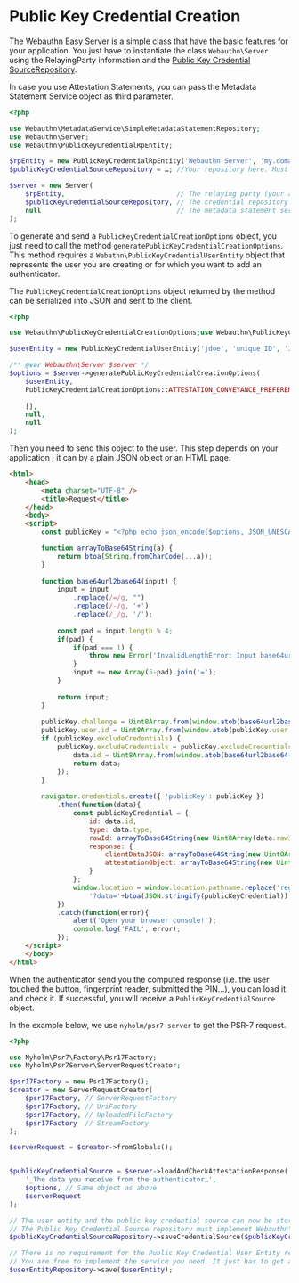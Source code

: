 Public Key Credential Creation
==============================

The Webauthn Easy Server is a simple class that have the basic features for your application.
You just have to instantiate the class `Webauthn\Server` using the RelayingParty information and the [Public Key Credential SourceRepository](../PublicKeyCredentialSourceRepository.md).

In case you use Attestation Statements, you can pass the Metadata Statement Service object as third parameter.

```php
<?php

use Webauthn\MetadataService\SimpleMetadataStatementRepository;
use Webauthn\Server;
use Webauthn\PublicKeyCredentialRpEntity;

$rpEntity = new PublicKeyCredentialRpEntity('Webauthn Server', 'my.domain.com');
$publicKeyCredentialSourceRepository = …; //Your repository here. Must implement Webauthn\PublicKeyCredentialSourceRepository

$server = new Server(
    $rpEntity,                            // The relaying party (your application)
    $publicKeyCredentialSourceRepository, // The credential repository
    null                                  // The metadata statement service (not used here)
);
```

To generate and send a `PublicKeyCredentialCreationOptions` object, you just need to call the method `generatePublicKeyCredentialCreationOptions`.
This method requires a `Webathn\PublicKeyCredentialUserEntity` object that represents the user you are creating or for which you want to add an authenticator.
 
The `PublicKeyCredentialCreationOptions` object returned by the method can be serialized into JSON and sent to the client.

```php
<?php

use Webauthn\PublicKeyCredentialCreationOptions;use Webauthn\PublicKeyCredentialUserEntity;

$userEntity = new PublicKeyCredentialUserEntity('jdoe', 'unique ID', 'John Doe');

/** @var Webauthn\Server $server */
$options = $server->generatePublicKeyCredentialCreationOptions(
    $userEntity,
    PublicKeyCredentialCreationOptions::ATTESTATION_CONVEYANCE_PREFERENCE_NONE, // Default value. Recommended value unless you really need
                                                                                // the authenticators’ Attestation Statement
    [],                                                                         // List of excluded Public Key Descriptors
    null,                                                                       // The Authenticator Selection Criteria
    null                                                                        // Authentication Extensions Client Inputs
);
```

Then you need to send this object to the user.
This step depends on your application ; it can by a plain JSON object or an HTML page.

```html
<html>
    <head>
        <meta charset="UTF-8" />
        <title>Request</title>
    </head>
    <body>
    <script>
        const publicKey = "<?php echo json_encode($options, JSON_UNESCAPED_SLASHES | JSON_UNESCAPED_UNICODE); ?>";

        function arrayToBase64String(a) {
            return btoa(String.fromCharCode(...a));
        }
    
        function base64url2base64(input) {
            input = input
                .replace(/=/g, "")
                .replace(/-/g, '+')
                .replace(/_/g, '/');
    
            const pad = input.length % 4;
            if(pad) {
                if(pad === 1) {
                    throw new Error('InvalidLengthError: Input base64url string is the wrong length to determine padding');
                }
                input += new Array(5-pad).join('=');
            }
    
            return input;
        }
    
        publicKey.challenge = Uint8Array.from(window.atob(base64url2base64(publicKey.challenge)), function(c){return c.charCodeAt(0);});
        publicKey.user.id = Uint8Array.from(window.atob(publicKey.user.id), function(c){return c.charCodeAt(0);});
        if (publicKey.excludeCredentials) {
            publicKey.excludeCredentials = publicKey.excludeCredentials.map(function(data) {
                data.id = Uint8Array.from(window.atob(base64url2base64(data.id)), function(c){return c.charCodeAt(0);});
                return data;
            });
        }
    
        navigator.credentials.create({ 'publicKey': publicKey })
            .then(function(data){
                const publicKeyCredential = {
                    id: data.id,
                    type: data.type,
                    rawId: arrayToBase64String(new Uint8Array(data.rawId)),
                    response: {
                        clientDataJSON: arrayToBase64String(new Uint8Array(data.response.clientDataJSON)),
                        attestationObject: arrayToBase64String(new Uint8Array(data.response.attestationObject))
                    }
                };
                window.location = window.location.pathname.replace('register.php', 'register_response.php')+
                    '?data='+btoa(JSON.stringify(publicKeyCredential));
            })
            .catch(function(error){
                alert('Open your browser console!');
                console.log('FAIL', error);
            });
    </script>
    </body>
</html>
```

When the authenticator send you the computed response (i.e. the user touched the button, fingerprint reader, submitted the PIN…), you can load it and check it.
If successful, you will receive a `PublicKeyCredentialSource` object.

In the example below, we use `nyholm/psr7-server` to get the PSR-7 request.
```php
<?php

use Nyholm\Psr7\Factory\Psr17Factory;
use Nyholm\Psr7Server\ServerRequestCreator;

$psr17Factory = new Psr17Factory();
$creator = new ServerRequestCreator(
    $psr17Factory, // ServerRequestFactory
    $psr17Factory, // UriFactory
    $psr17Factory, // UploadedFileFactory
    $psr17Factory  // StreamFactory
);

$serverRequest = $creator->fromGlobals();


$publicKeyCredentialSource = $server->loadAndCheckAttestationResponse(
    '_The data you receive from the authenticator…',
    $options, // Same object as above
    $serverRequest
);

// The user entity and the public key credential source can now be stored using their repository
// The Public Key Credential Source repository must implement Webauthn\PublicKeyCredentialSourceRepository
$publicKeyCredentialSourceRepository->saveCredentialSource($publicKeyCredentialSource);

// There is no requirement for the Public Key Credential User Entity repository
// You are free to implement the service you need. It just has to get and store Webauthn\PublicKeyCredentialUserEntity objects.
$userEntityRepository->save($userEntity);
```
